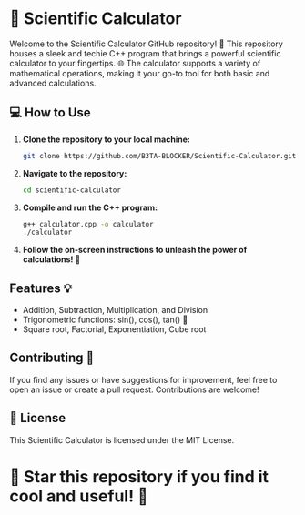 # 🧮 Scientific Calculator

Welcome to the Scientific Calculator GitHub repository! 🚀 This repository houses a sleek and techie C++ program that brings a powerful scientific calculator to your fingertips. 🌐 The calculator supports a variety of mathematical operations, making it your go-to tool for both basic and advanced calculations.

## **💻 How to Use**

1. **Clone the repository to your local machine:**

   ```bash
   git clone https://github.com/B3TA-BLOCKER/Scientific-Calculator.git
   ```
2. **Navigate to the repository:**

   ```bash
   cd scientific-calculator
   ```
3. **Compile and run the C++ program:**

   ```bash
   g++ calculator.cpp -o calculator
   ./calculator
   ```

4. **Follow the on-screen instructions to unleash the power of calculations! 🚀**

   
## **Features 💡**

  * Addition, Subtraction, Multiplication, and Division
  * Trigonometric functions: sin(), cos(), tan() 📐
  * Square root, Factorial, Exponentiation, Cube root


## **Contributing 🤝**

  If you find any issues or have suggestions for improvement, feel free to open an issue or create a pull request. Contributions are welcome!


## **📄 License**

  This Scientific Calculator is licensed under the MIT License.

# 🌟 Star this repository if you find it cool and useful! 🌟
